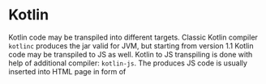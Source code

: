 # Kotlin

Kotlin code may be transpiled into different targets. Classic Kotlin compiler <code>kotlinc</code> produces the jar valid for JVM, but starting from version 1.1 Kotlin code may be transpiled to JS as well. Kotlin to JS transpiling is done with help of additional compiler: <code>kotlin-js</code>. The produces JS code is usually inserted into HTML page in form of <script> tags and executed as natural JavaScript.
  
The following gradle targets JS by utilizing <code>kotlin2js</code> plugin:
``` gradle
buildscript {
    ext.kotlin_version = '1.3.10'
}
plugins {
    id 'kotlin2js' version '1.3.0'
}

repositories {
    mavenCentral()
}

dependencies {
    implementation "org.jetbrains.kotlin:kotlin-stdlib-js:$kotlin_version"
}
```

Just build the project with defaulf file structure as

<code>$ gradle</code>

and observe produced <code>build</code> directory.

Under this directory <code>build/classes/kotlin/main</code> you'll find the JS file with a name corresponding to your project. For out simple Kotlin input, the produced JS looks like:
``` javascript
if (typeof kotlin === 'undefined') {
  throw new Error("Error loading module 'kgjs'. Its dependency 'kotlin' was not found. Please, check whether 'kotlin' is loaded prior to 'kgjs'.");
}
var kgjs = function (_, Kotlin) {
  'use strict';
  var println = Kotlin.kotlin.io.println_s8jyv4$;
  function main(args) {
    var message = 'Hello Kotlin!';
    println(message);
  }
  _.main_kand9s$ = main;
  main([]);
  Kotlin.defineModule('kgjs', _);
  return _;
}(typeof kgjs === 'undefined' ? {} : kgjs, kotlin);
```
In an additionally produced directory (<code>build/classes/kotlin/main/lib</code>) there is <code>kotlin.js</code> file that is Kotlin Runtime to JS. Both files needs to be included in HTML:
``` html
<script type="text/javascript" src="out/production/kjs/lib/kotlin.js"></script>
<script type="text/javascript" src="out/production/kjs/kjs.js"></script>
```

Let's modify our gradle to target JVM from the same Kotlin code:
``` gradle
buildscript {
    ext.kotlin_version = '1.3.10'
    repositories {
        mavenCentral()
    }
    dependencies {
        classpath "org.jetbrains.kotlin:kotlin-gradle-plugin:$kotlin_version"
    }
}

apply plugin: 'kotlin'
apply plugin: 'application'

mainClassName = 'demo.MainKt'

jar {
    manifest {
        attributes 'Main-Class': 'demo.MainKt'
    }

    // This line of code recursively collects and copies all of a project's files
    // and adds them to the JAR itself. One can extend this task, to skip certain
    // files or particular types at will
    from { configurations.compile.collect { it.isDirectory() ? it : zipTree(it) } }
}

//task wrapper(type: Wrapper) {
//    gradleVersion = "4.10.2"
//}
```
When you run <code>$ gradle clean build</code> this time, under <code>build/classes/kotlin</code> directory you'll find another output. <code>MainKt.class</code> is produced this time that is valid java output, but most important artifact produced there is under <code>build/lib</code> folder. It is <project_name>.jar</code> fat jar (i.e. jar including all dependencies) that is valid for usual Java invocation:
``` bash
java -jar ./build/libs/<project_name>.jar
```

More detailed discussion about congiguring Kotling for JVM is published [here](https://medium.com/@preslavrachev/kotlin-basics-create-executable-kotlin-jars-using-gradle-d17e9a8384b9)

---

Continue to next chapter of this session: [Kotlin for Web](https://github.com/olegkleiman/crib/blob/master/session22/KotlinForWeb/readme.md)
Continue to chapter [Kotlin for Mobile](Continue to [Kotlin for Mobile](https://github.com/olegkleiman/crib/blob/master/session22/KotlinForMobile/readme.md)


